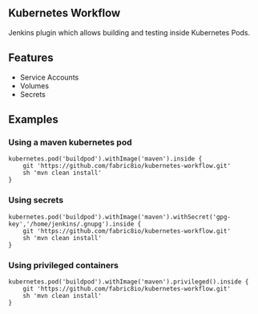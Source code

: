 Kubernetes Workflow
-------------------

Jenkins plugin which allows building and testing inside Kubernetes Pods.

## Features
- Service Accounts
- Volumes
- Secrets


## Examples

### Using a maven kubernetes pod

    kubernetes.pod('buildpod').withImage('maven').inside {      
        git 'https://github.com/fabric8io/kubernetes-workflow.git'
        sh 'mvn clean install'
    }
        
### Using secrets

    kubernetes.pod('buildpod').withImage('maven').withSecret('gpg-key','/home/jenkins/.gnupg').inside {      
        git 'https://github.com/fabric8io/kubernetes-workflow.git'
        sh 'mvn clean install'
    }    
    
    
### Using privileged containers

    kubernetes.pod('buildpod').withImage('maven').privileged().inside {      
        git 'https://github.com/fabric8io/kubernetes-workflow.git'
        sh 'mvn clean install'
    }    